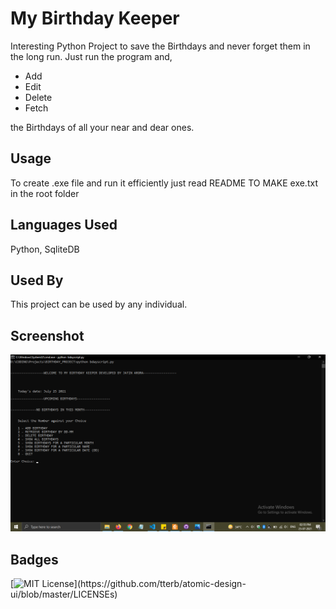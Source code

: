 
# My Birthday Keeper

Interesting Python Project to save the Birthdays and never forget them in the long run.
Just run the program and,

- Add
- Edit
- Delete
- Fetch

the Birthdays of all your near and dear ones.

## Usage

To create .exe file and run it efficiently just read README TO MAKE exe.txt in the root folder
## Languages Used

Python, SqliteDB
  
## Used By

This project can be used by any individual.

## Screenshot
![Screenshot](https://github.com/jatinkumar027/My-Birthday-Keeper/blob/main/Screenshot.png?raw=true)
  
## Badges

[![MIT License](https://img.shields.io/apm/l/atomic-design-ui.svg?)](https://github.com/tterb/atomic-design-ui/blob/master/LICENSEs)
